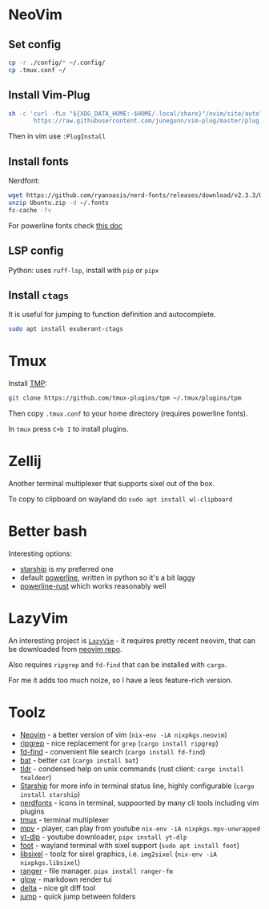 # NeoVim

## Set config

```sh
cp -r ./config/* ~/.config/
cp .tmux.conf ~/
```

## Install Vim-Plug

```sh
sh -c 'curl -fLo "${XDG_DATA_HOME:-$HOME/.local/share}"/nvim/site/autoload/plug.vim --create-dirs \
       https://raw.githubusercontent.com/junegunn/vim-plug/master/plug.vim'
```

Then in vim use `:PlugInstall`

## Install fonts

Nerdfont:

```sh
wget https://github.com/ryanoasis/nerd-fonts/releases/download/v2.3.3/Ubuntu.zip
unzip Ubuntu.zip -d ~/.fonts
fc-cache -fv
```

For powerline fonts check [this doc](https://powerline.readthedocs.io/en/master/installation/linux.html#fonts-installation)

## LSP config

Python: uses `ruff-lsp`, install with `pip` or `pipx`

## Install `ctags`

It is useful for jumping to function definition and autocomplete.

```sh
sudo apt install exuberant-ctags
```

# Tmux

Install [TMP](https://github.com/tmux-plugins/tpm):

```sh
git clone https://github.com/tmux-plugins/tpm ~/.tmux/plugins/tpm
```

Then copy `.tmux.conf` to your home directory (requires powerline fonts).

In `tmux` press `C+b I` to install plugins.

# Zellij

Another terminal multiplexer that supports sixel out of the box.

To copy to clipboard on wayland do `sudo apt install wl-clipboard`

# Better bash

Interesting options:
- [starship](https://starship.rs/) is my preferred one
- default [powerline](https://github.com/b-ryan/powerline-shell), written in python so it's a bit laggy
- [powerline-rust](https://github.com/cirho/powerline-rust) which works reasonably well

# LazyVim

An interesting project is [`LazyVim`](https://www.lazyvim.org/) - it requires pretty
recent neovim, that can be downloaded from [neovim repo](https://github.com/neovim/neovim/releases/tag/stable).

Also requires `ripgrep` and `fd-find` that can be installed with `cargo`.

For me it adds too much noize, so I have a less feature-rich version.

# Toolz

- [Neovim](https://neovim.io/) - a better version of vim (`nix-env -iA nixpkgs.neovim`)
- [ripgrep](https://github.com/BurntSushi/ripgrep) - nice replacement for `grep` (`cargo install ripgrep`)
- [fd-find](https://github.com/sharkdp/fd) - convenient file search (`cargo install fd-find`)
- [bat](https://github.com/sharkdp/bat) - better `cat` (`cargo install bat`)
- [tldr](https://tldr.sh/) - condensed help on unix commands (rust client: `cargo install tealdeer`)
- [Starship](https://starship.rs/) for more info in terminal status line, highly configurable (`cargo install starship`)
- [nerdfonts](https://www.nerdfonts.com/) - icons in terminal, suppoorted by many cli tools including vim plugins
- [tmux](https://github.com/tmux/tmux/wiki) - terminal multiplexer
- [mpv](https://mpv.io/) - player, can play from youtube `nix-env -iA nixpkgs.mpv-unwrapped`
- [yt-dlp](https://github.com/yt-dlp/yt-dlp) - youtube downloader, `pipx install yt-dlp`
- [foot](https://codeberg.org/dnkl/foot) - wayland terminal with sixel support (`sudo apt install foot`)
- [libsixel](https://github.com/libsixel/libsixel) - toolz for sixel graphics, i.e. `img2sixel` (`nix-env -iA nixpkgs.libsixel`)
- [ranger](https://github.com/ranger/ranger) - file manager. `pipx install ranger-fm`
- [glow](https://github.com/charmbracelet/glow) - markdown render tui
- [delta](https://github.com/dandavison/delta) - nice git diff tool
- [jump](https://github.com/gsamokovarov/jump) - quick jump between folders

